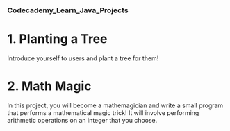 ### Codecademy_Learn_Java_Projects

# 1. Planting a Tree<br />
Introduce yourself to users and plant a tree for them!

# 2. Math Magic<br />
In this project, you will become a mathemagician and write a small program that performs a mathematical magic trick! It will involve performing arithmetic operations on an integer that you choose.
